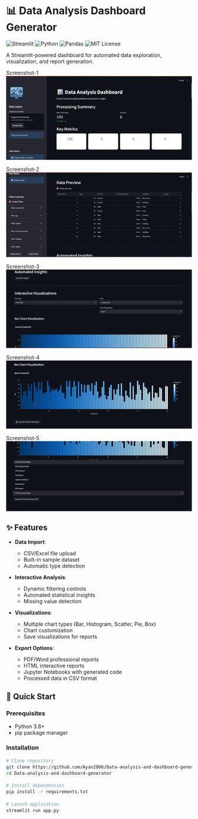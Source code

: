 # 📊 Data Analysis Dashboard Generator

![Streamlit](https://img.shields.io/badge/Streamlit-FF4B4B?style=flat&logo=Streamlit&logoColor=white)
![Python](https://img.shields.io/badge/Python-3776AB?style=flat&logo=python&logoColor=white)
![Pandas](https://img.shields.io/badge/Pandas-150458?style=flat&logo=pandas&logoColor=white)
![MIT License](https://img.shields.io/badge/License-MIT-blue.svg)

A Streamlit-powered dashboard for automated data exploration, visualization, and report generation.

Screenshot-1
![Dashboard Preview](assets/dashboard.png)

Screenshot-2
![Dashboard Preview](assets/dashboard1.png)

Screenshot-3
![Dashboard Preview](assets/dashboard2.png)

Screenshot-4
![Dashboard Preview](assets/dashboard3.png)

Screenshot-5
![Dashboard Preview](assets/dashboard4.png)

## ✨ Features

- **Data Import**:
  - CSV/Excel file upload
  - Built-in sample dataset
  - Automatic type detection

- **Interactive Analysis**:
  - Dynamic filtering controls
  - Automated statistical insights
  - Missing value detection

- **Visualizations**:
  - Multiple chart types (Bar, Histogram, Scatter, Pie, Box)
  - Chart customization
  - Save visualizations for reports

- **Export Options**:
  - PDF/Word professional reports
  - HTML interactive reports
  - Jupyter Notebooks with generated code
  - Processed data in CSV format

## 🚀 Quick Start

### Prerequisites
- Python 3.8+
- pip package manager

### Installation
```bash
# Clone repository
git clone https://github.com/Ayan2806/Data-analysis-and-dashboard-generator.git
cd Data-analysis-and-dashboard-generator

# Install dependencies
pip install -r requirements.txt

# Launch application
streamlit run app.py
